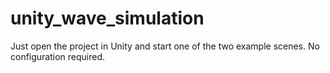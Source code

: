 # unity_wave_simulation

Just open the project in Unity and start one of the two example scenes. No configuration required.
